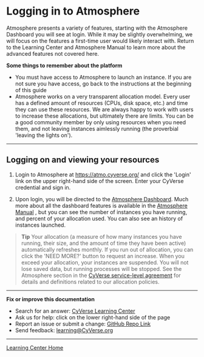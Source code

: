 # Logging in to Atmosphere

Atmosphere presents a variety of features, starting with the Atmosphere
Dashboard you will see at login. While it may be slightly overwhelming,
we will focus on the features a first-time user would likely interact
with. Return to the Learning Center and Atmosphere Manual to learn more
about the advanced features not covered here.

**Some things to remember about the platform**

-   You must have access to Atmosphere to launch an instance. If you are
    not sure you have access, go back to the instructions at the
    beginning of this guide
-   Atmosphere works on a very transparent allocation model. Every user
    has a defined amount of resources (CPUs, disk space, etc.) and time
    they can use these resources. We are always happy to work with users
    to increase these allocations, but ultimately there are limits. You
    can be a good community member by only using resources when you need
    them, and not leaving instances aimlessly running (the proverbial
    'leaving the lights on').

------------------------------------------------------------------------

## Logging on and viewing your resources

 1.  Login to Atmosphere at <https://atmo.cyverse.org/> and click the
     'Login' link on the upper right-hand side of the screen. Enter
     your CyVerse credential and sign in.

 2.  Upon login, you will be directed to the [Atmosphere
     Dashboard](https://atmo.cyverse.org/application/dashboard). Much
     more about all the dashboard features is available in the
     [Atmosphere
     Manual](https://wiki.cyverse.org/wiki/display/atmman/About+the+Atmosphere+Dashboard)
     , but you can see the number of instances you have running, and
     percent of your allocation used. You can also see an history of
     instances launched.


> **Tip**
> Your allocation (a measure of how many instances you have running,
> their size, and the amount of time they have been active)
> automatically refreshes monthly. If you run out of allocation, you
> can click the 'NEED MORE?' button to request an increase. When
> you exceed your allocation, your instances are suspended. You will
> not lose saved data, but running processes will be stopped. See
> the Atmosphere section in the [CyVerse service-level
> agreement](http://www.cyverse.org/service-level-agreement#Atmo)
> for details and definitions related to our allocation policies.

------------------------------------------------------------------------

**Fix or improve this documentation**

-   Search for an answer: [CyVerse Learning Center](https://learning.cyverse.org/en/latest/)
-   Ask us for help: click on the lower right-hand side of the page
-   Report an issue or submit a change: [GitHub Repo Link](https://github.com/CyVerse-learning-materials/atmosphere_guide/tree/mkdocs)
-   Send feedback: [learning@CyVerse.org](learning@CyVerse.org)

------------------------------------------------------------------------

[Learning Center Home](http://learning.cyverse.org/)